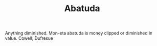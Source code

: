 ---
title: Abatuda
letter: A
permalink: "/definitions/abatuda.html"
body: Anything diminished. Mon-eta abatuda is money clipped or diminished in value.
  Cowell; Dufresue
published_at: '2018-07-07'
layout: post
---